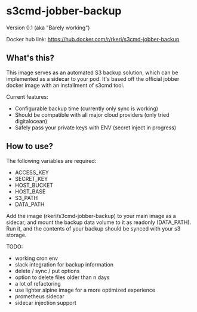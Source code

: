 # s3cmd-jobber-backup
Version 0.1 (aka "Barely working")

Docker hub link: https://hub.docker.com/r/rkeri/s3cmd-jobber-backup

## What's this?

This image serves as an automated S3 backup solution, which can be implemented
as a sidecar to your pod. It's based off the official jobber docker image with
an installment of s3cmd tool.

Current features:
- Configurable backup time (currently only sync is working)
- Should be compatible with all major cloud providers (only tried digitalocean)
- Safely pass your private keys with ENV (secret inject in progress)

## How to use?
The following variables are required:
- ACCESS_KEY
- SECRET_KEY
- HOST_BUCKET
- HOST_BASE
- S3_PATH
- DATA_PATH

Add the image (rkeri/s3cmd-jobber-backup) to your main image as a sidecar,
and mount the backup data volume to it as readonly (DATA_PATH).
Run it, and the contents of your backup should be synced with your s3 storage.


TODO:
- working cron env
- slack integration for backup information
- delete / sync / put options
- option to delete files older than n days
- a lot of refactoring
- use lighter alpine image for a more optimized experience
- prometheus sidecar
- sidecar injection support
